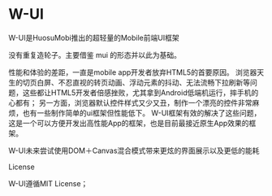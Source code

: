 # W-UI
W-UI是HuosuMobi推出的超轻量的Mobile前端UI框架

没有重复造轮子。主要借鉴 mui 的形态并以此为基础。

性能和体验的差距，一直是mobile app开发者放弃HTML5的首要原因。 浏览器天生的切页白屏、不忍直视的转页动画、浮动元素的抖动、无法流畅下拉刷新等问题，这些都让HTML5开发者倍感挫败，尤其拿到Android低端机运行，摔手机的心都有； 另一方面，浏览器默认控件样式又少又丑，制作一个漂亮的控件非常麻烦，也有一些制作简单的ui框架但性能低下。
W-UI框架有效的解决了这些问题，这是一个可以方便开发出高性能App的框架，也是目前最接近原生App效果的框架。

W-UI未来尝试使用DOM＋Canvas混合模式带来更炫的界面展示以及更低的能耗

License

W-UI遵循MIT License；
